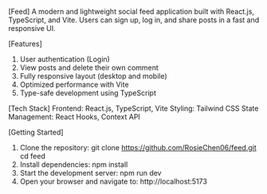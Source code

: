 [Feed]
A modern and lightweight social feed application built with React.js, TypeScript, and Vite.
Users can sign up, log in, and share posts in a fast and responsive UI.

[Features]
1. User authentication (Login)
2. View posts and delete their own comment
3. Fully responsive layout (desktop and mobile)
4. Optimized performance with Vite
5. Type-safe development using TypeScript

[Tech Stack]
Frontend: React.js, TypeScript, Vite
Styling: Tailwind CSS
State Management: React Hooks, Context API

[Getting Started]
1. Clone the repository:
   git clone https://github.com/RosieChen06/feed.git
   cd feed
2. Install dependencies:
   npm install
3. Start the development server:
   npm run dev
4. Open your browser and navigate to:
   http://localhost:5173
